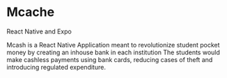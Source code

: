 # Mcache
React Native and Expo

Mcash is a React Native Application meant to revolutionize student pocket money by creating an inhouse bank in each institution
The students would make cashless payments using bank cards, reducing cases of theft and introducing regulated expenditure.
